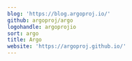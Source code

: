 ```yaml
---
blog: 'https://blog.argoproj.io/'
github: argoproj/argo
logohandle: argoprojio
sort: argo
title: Argo
website: 'https://argoproj.github.io/'
---
```

